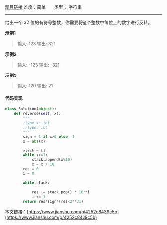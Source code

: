  [题目链接](https://leetcode-cn.com/problems/reverse-integer/)
难度：简单       &nbsp;&nbsp;&nbsp;&nbsp;&nbsp;&nbsp;类型：  字符串
***
 给出一个 32 位的有符号整数，你需要将这个整数中每位上的数字进行反转。

 
**示例1**
> 输入: 123
输出: 321

**示例2**
>输入: -123
输出: -321

**示例3**
>输入: 120
输出: 21
 
#### 代码实现
```python
class Solution(object):
    def reverse(self, x):
        """
        :type x: int
        :rtype: int
        """
        sign = 1 if x>0 else -1
        x = abs(x)
        
        stack = []
        while x>=1:
            stack.append(x%10)
            x = x / 10
        res = 0
        i = 0
        
        while stack:
       
            res += stack.pop() * 10**i
            i += 1
        return res*sign*(res<2**31)
```

本文链接：[https://www.jianshu.com/p/4252c8439c5b](https://www.jianshu.com/p/4252c8439c5b)
